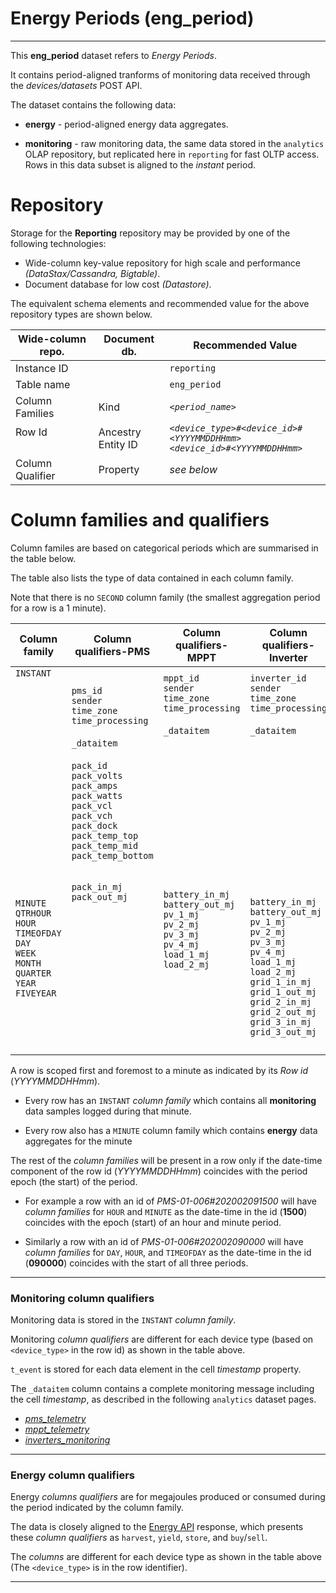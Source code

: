 
# Energy Periods (eng_period)
---

This **eng_period** dataset refers to _Energy Periods_. 

It  contains period-aligned tranforms of monitoring data received through the _devices/datasets_ POST API.

The dataset contains the following data:

- **energy** - period-aligned energy data aggregates. 

- **monitoring** - raw monitoring data, the same data stored in the `analytics` OLAP repository, but replicated here in `reporting` for fast OLTP access. Rows in this data subset is aligned to the _instant_ period.




# Repository

Storage for the **Reporting** repository may be provided by one of the following technologies:

- Wide-column key-value repository for high scale and performance _(DataStax/Cassandra, Bigtable)_.
- Document database for low cost _(Datastore)_.

The equivalent schema elements and recommended value for the above repository types are shown below.

Wide-column repo.       | Document db.              | Recommended Value
---                     | ---                       | ---
Instance ID             |                           | `reporting`
Table name              |                           | `eng_period`
Column Families         | Kind                      | _`<period_name>`_
Row Id<br><br>          | Ancestry<br>Entity ID     | _`<device_type>#<device_id>#<YYYYMMDDHHmm>`_<br>_`<device_id>#<YYYYMMDDHHmm>`_
Column Qualifier        | Property                  | _see below_




# Column families and qualifiers

Column familes are based on categorical periods which are summarised in the table below. 

The table also lists the type of data contained in each column family.  

Note that there is no `SECOND` column family (the smallest aggregation period for a row is a 1 minute). 


Column family   | Column qualifiers-PMS     | Column qualifiers-MPPT    | Column qualifiers-Inverter
---             | ---                       | ---                       | --- 
`INSTANT`<br><br><br><br><br><br><br><br><br><br><br><br><br><br><br><br><br>  |  `pms_id`<br>`sender`<br>`time_zone`<br>`time_processing`<br><br>`_dataitem`<br><br>`pack_id`<br>`pack_volts`<br>`pack_amps`<br>`pack_watts`<br>`pack_vcl`<br>`pack_vch`<br>`pack_dock`<br>`pack_temp_top`<br>`pack_temp_mid`<br>`pack_temp_bottom` | `mppt_id`<br>`sender`<br>`time_zone`<br>`time_processing`<br><br>`_dataitem`<br><br><br><br><br><br><br><br><br><br><br><br> | `inverter_id`<br>`sender`<br>`time_zone`<br>`time_processing`<br><br>`_dataitem`<br><br><br><br><br><br><br><br><br><br><br><br> | 
`MINUTE`<br>`QTRHOUR`<br>`HOUR`<br>`TIMEOFDAY`<br>`DAY`<br>`WEEK`<br>`MONTH`<br>`QUARTER`<br>`YEAR`<br>`FIVEYEAR`<br><br><br><br> | `pack_in_mj`<br>`pack_out_mj`<br><br><br><br><br><br><br><br><br><br><br><br><br>            | `battery_in_mj`<br>`battery_out_mj`<br>`pv_1_mj`<br>`pv_2_mj`<br>`pv_3_mj`<br>`pv_4_mj`<br>`load_1_mj`<br>`load_2_mj`<br><br><br><br><br><br><br>               | `battery_in_mj`<br>`battery_out_mj`<br>`pv_1_mj`<br>`pv_2_mj`<br>`pv_3_mj`<br>`pv_4_mj`<br>`load_1_mj`<br>`load_2_mj`<br>`grid_1_in_mj`<br>`grid_1_out_mj`<br>`grid_2_in_mj`<br>`grid_2_out_mj`<br>`grid_3_in_mj`<br>`grid_3_out_mj`

A row is scoped first and foremost to a minute as indicated by its _Row id_ (_YYYYMMDDHHmm_).

- Every row has an `INSTANT` _column family_ which contains all **monitoring** data samples logged during that minute. 

- Every row also has a `MINUTE` column family which contains **energy** data aggregates for the minute

The rest of the _column families_ will be present in a row only if the date-time component of the row id (_YYYYMMDDHHmm_) coincides with the period epoch (the start) of the period. 

- For example a row with an id of _PMS-01-006#202002091500_ will have _column families_ for `HOUR` and `MINUTE` as the date-time in the id (**1500**) coincides with the epoch (start) of an hour and minute period.

- Similarly a row with an id of _PMS-01-006#202002090000_ will have _column families_ for `DAY`, `HOUR`, and `TIMEOFDAY` as the date-time in the id (**090000**) coincides with the start of all three periods.

---


### Monitoring column qualifiers

Monitoring data is stored in the `INSTANT` _column family_.

Monitoring _column qualifiers_ are different for each device type (based on `<device_type>` in the row id) as shown in the table above.

`t_event` is stored for each data element in the cell _timestamp_ property.  

The `_dataitem` column contains a complete monitoring message including the cell _timestamp_, as described in the following `analytics` dataset pages.

- _[pms_telemetry](/docs/api.sundaya.monitored.equipment/0/c/Implementation/Datasets/analytics/tel_pms)_
- _[mppt_telemetry](/docs/api.sundaya.monitored.equipment/0/c/Implementation/Datasets/analytics/tel_mppt)_
- _[inverters_monitoring](/docs/api.sundaya.monitored.equipment/0/c/Implementation/Datasets/analytics/tel_inv)_


---

### Energy column qualifiers

Energy _columns  qualifiers_ are for megajoules produced or consumed during the period indicated by the column family. 

The data is closely aligned to the [Energy API](/docs/api.sundaya.monitored.equipment/0/c/Examples/GET/energy%20GET%20example) response, which presents these _column qualifiers_ as `harvest`, `yield`, `store`, and `buy`/`sell`.

The _columns_ are different for each device type as shown in the table above (The `<device_type>` is in the row identifier).


--- 